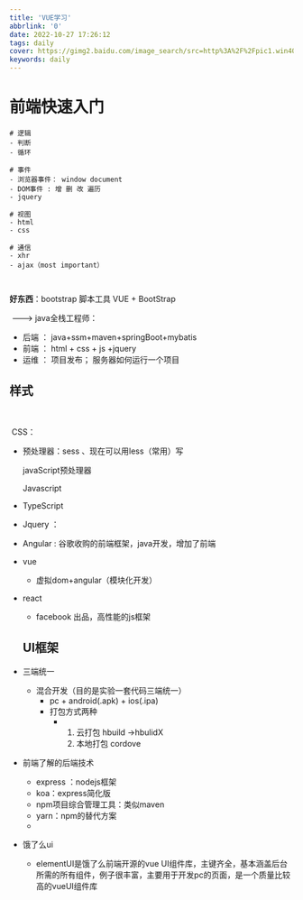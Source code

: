 ```yaml
---
title: 'VUE学习'
abbrlink: '0'
date: 2022-10-27 17:26:12
tags: daily
cover: https://gimg2.baidu.com/image_search/src=http%3A%2F%2Fpic1.win4000.com%2Fmobile%2F2020-04-01%2F5e8423d5e080e.jpg&refer=http%3A%2F%2Fpic1.win4000.com&app=2002&size=f9999,10000&q=a80&n=0&g=0n&fmt=auto?sec=1669530272&t=4f61b46fe5b9b5c01d4d542c7d2c1966
keywords: daily
---
```




 #	前端快速入门

```前端四要素
# 逻辑
- 判断
- 循环

# 事件
- 浏览器事件： window document
- DOM事件 : 增 删 改 遍历
- jquery

# 视图
- html
- css
 
# 通信
- xhr
- ajax（most important）



```



**好东西**：bootstrap 脚本工具 VUE + BootStrap

​				---> java全栈工程师：

- 后端 ： java+ssm+maven+springBoot+mybatis
- 前端 ： html + css + js +jquery
- 运维 ： 项目发布； 服务器如何运行一个项目



## 样式

​	

​		CSS：

- 预处理器：sess 、现在可以用less（常用）写

  javaScript预处理器

  Javascript

- TypeScript

- Jquery ：

- Angular : 谷歌收购的前端框架，java开发，增加了前端

- vue

  - 虚拟dom+angular（模块化开发）

- react 

  - facebook 出品，高性能的js框架

  ## UI框架

  

- 三端统一

  - 混合开发（目的是实验一套代码三端统一）
    - pc + android(.apk) + ios(.ipa)
    - 打包方式两种
      - 1. 云打包 hbuild ->hbulidX 
        2. 本地打包 cordove

- 前端了解的后端技术

  - express ：nodejs框架
  - koa：express简化版
  - npm项目综合管理工具：类似maven
  - yarn：npm的替代方案
  - 

- 饿了么ui

  - elementUI是饿了么前端开源的vue UI组件库，主键齐全，基本涵盖后台所需的所有组件，例子很丰富，主要用于开发pc的页面，是一个质量比较高的vueUI组件库